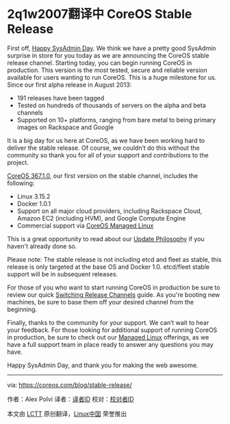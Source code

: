 2q1w2007翻译中
CoreOS Stable Release
================================================================================
First off, [Happy SysAdmin Day][1]. We think we have a pretty good SysAdmin surprise in store for you today as we are announcing the CoreOS stable release channel. Starting today, you can begin running CoreOS in production. This version is the most tested, secure and reliable version available for users wanting to run CoreOS. This is a huge milestone for us. Since our first alpha release in August 2013:

- 191 releases have been tagged
- Tested on hundreds of thousands of servers on the alpha and beta channels
- Supported on 10+ platforms, ranging from bare metal to being primary images on Rackspace and Google

It is a big day for us here at CoreOS, as we have been working hard to deliver the stable release. Of course, we couldn’t do this without the community so thank you for all of your support and contributions to the project.

[CoreOS 367.1.0][2], our first version on the stable channel, includes the following:

- Linux 3.15.2
- Docker 1.0.1
- Support on all major cloud providers, including Rackspace Cloud, Amazon EC2 (including HVM), and Google Compute Engine
- Commercial support via [CoreOS Managed Linux][3]

This is a great opportunity to read about our [Update Philosophy][4] if you haven't already done so.

Please note: The stable release is not including etcd and fleet as stable, this release is only targeted at the base OS and Docker 1.0. etcd/fleet stable support will be in subsequent releases.

For those of you who want to start running CoreOS in production be sure to review our quick [Switching Release Channels][5] guide. As you're booting new machines, be sure to base them off your desired channel from the beginning.

Finally, thanks to the community for your support. We can’t wait to hear your feedback. For those looking for additional support of running CoreOS in production, be sure to check out our [Managed Linux][6] offerings, as we have a full support team in place ready to answer any questions you may have.

Happy SysAdmin Day, and thank you for making the web awesome.

--------------------------------------------------------------------------------

via: https://coreos.com/blog/stable-release/

作者：Alex Polvi
译者：[译者ID](https://github.com/译者ID)
校对：[校对者ID](https://github.com/校对者ID)

本文由 [LCTT](https://github.com/LCTT/TranslateProject) 原创翻译，[Linux中国](http://linux.cn/) 荣誉推出

[1]:http://sysadminday.com/
[2]:https://coreos.com/releases/#367.1.0
[3]:https://coreos.com/products/managed-linux/
[4]:https://coreos.com/using-coreos/updates/
[5]:https://coreos.com/docs/cluster-management/setup/switching-channels/
[6]:https://coreos.com/products/managed-linux/